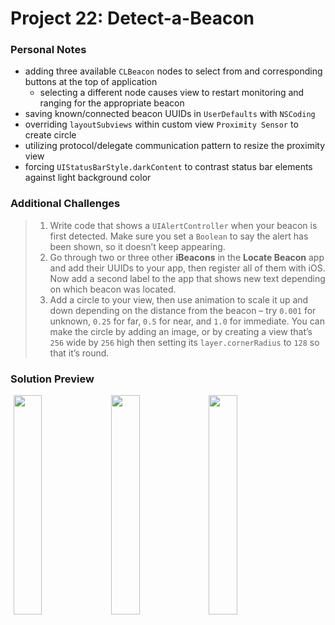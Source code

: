 # Project 22: Detect-a-Beacon

### Personal Notes
- adding three available `CLBeacon` nodes to select from and corresponding buttons at the top of application
    - selecting a different node causes view to restart monitoring and ranging for the appropriate beacon
- saving known/connected beacon UUIDs in `UserDefaults` with `NSCoding`
- overriding `layoutSubviews` within custom view `Proximity Sensor` to create circle
- utilizing protocol/delegate communication pattern to resize the proximity view
- forcing `UIStatusBarStyle.darkContent` to contrast status bar elements against light background color

### Additional Challenges
> 1. Write code that shows a `UIAlertController` when your beacon is first detected. Make sure you set a `Boolean` to say the alert has been shown, so it doesn’t keep appearing.
> 2. Go through two or three other **iBeacons** in the **Locate Beacon** app and add their UUIDs to your app, then register all of them with iOS. Now add a second label to the app that shows new text depending on which beacon was located.
> 3. Add a circle to your view, then use animation to scale it up and down depending on the distance from the beacon – try `0.001` for unknown, `0.25` for far, `0.5` for near, and `1.0` for immediate. You can make the circle by adding an image, or by creating a view that’s `256` wide by `256` high then setting its `layer.cornerRadius` to `128` so that it’s round.

### Solution Preview
<img src="https://user-images.githubusercontent.com/4438390/185263626-4f8ff1ff-9fd0-41aa-93b2-29fe0862f3b5.png" style="float:left; width: 30%; margin-left: 1%"><img src="https://user-images.githubusercontent.com/4438390/185263714-35062004-380e-4691-b30c-fbeef6e46669.png" style="float:left; width: 30%; margin-left: 1%"><img src="https://user-images.githubusercontent.com/4438390/185263732-a202440e-36d3-41e8-a139-68550c57f241.png" style="float:left; width: 30%; margin-left: 1%">
